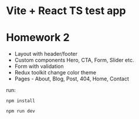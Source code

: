 # Vite + React TS test app

# Homework 2

-   Layout with header/footer
-   Custom components Hero, CTA, Form, Slider etc.
-   Form with validation
-   Redux toolkit change color theme
-   Pages - About, Blog, Post, 404, Home, Contact

run:

```
npm install

npm run dev
```
